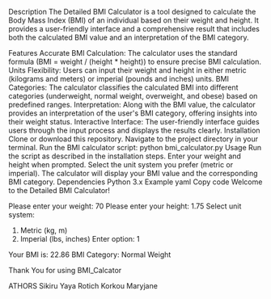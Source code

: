 

Description
The Detailed BMI Calculator is a tool designed to calculate the Body Mass Index (BMI) of an individual based on their weight and height. It provides a user-friendly interface and a comprehensive result that includes both the calculated BMI value and an interpretation of the BMI category.

Features
Accurate BMI Calculation: The calculator uses the standard formula (BMI = weight / (height * height)) to ensure precise BMI calculation.
Units Flexibility: Users can input their weight and height in either metric (kilograms and meters) or imperial (pounds and inches) units.
BMI Categories: The calculator classifies the calculated BMI into different categories (underweight, normal weight, overweight, and obese) based on predefined ranges.
Interpretation: Along with the BMI value, the calculator provides an interpretation of the user's BMI category, offering insights into their weight status.
Interactive Interface: The user-friendly interface guides users through the input process and displays the results clearly.
Installation
Clone or download this repository.
Navigate to the project directory in your terminal.
Run the BMI calculator script: python bmi_calculator.py
Usage
Run the script as described in the installation steps.
Enter your weight and height when prompted.
Select the unit system you prefer (metric or imperial).
The calculator will display your BMI value and the corresponding BMI category.
Dependencies
Python 3.x
Example
yaml
Copy code
Welcome to the Detailed BMI Calculator!

Please enter your weight: 70
Please enter your height: 1.75
Select unit system:
1. Metric (kg, m)
2. Imperial (lbs, inches)
Enter option: 1

Your BMI is: 22.86
BMI Category: Normal Weight

Thank You for using BMI_Calcator

ATHORS
Sikiru Yaya
Rotich Korkou
Maryjane
